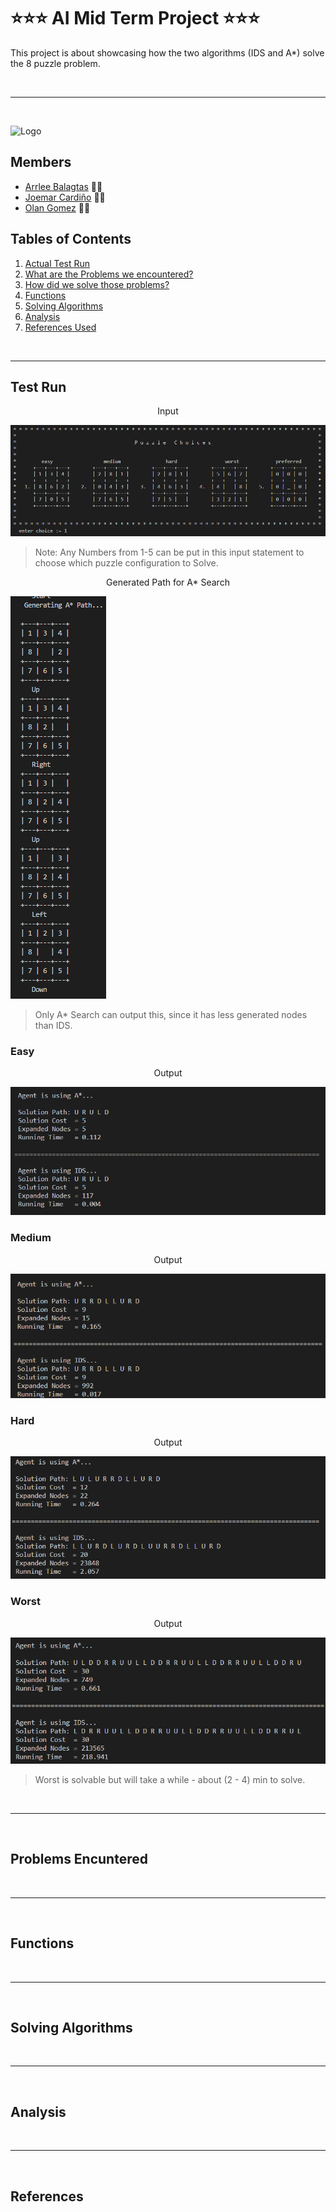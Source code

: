 # ⭐️⭐️⭐️ **AI Mid Term Project** ⭐️⭐️⭐️

This project is about showcasing how the two algorithms (IDS and A*) solve the 8 puzzle problem.

<br>

---

<br>

![Logo](https://static.vecteezy.com/system/resources/previews/000/371/208/original/vector-welcome-hand-drawn-text.jpg)

## Members

- [Arrlee Balagtas](https://www.facebook.com/100004747590876/ "Arrlee Balagtas") ✌🏻
- [Joemar Cardiño](https://github.com/joemar25 "Joemar's Github") 👋🏻
- [Olan Gomez](https://github.com/AdrianJones23 "Olan Gomez") 🤙🏻

## Tables of Contents

1. [Actual Test Run](#test-run)
2. [What are the Problems we encountered?](#problems-encuntered)
3. [How did we solve those problems?](#solving-problems)
4. [Functions](#functions)
5. [Solving Algorithms](#solving-algorithms)
6. [Analysis](#analysis)
7. [References Used](#references)

<br>

---

## Test Run

<p align="center"> Input </p>

<img src="https://github.com/joemar25/Files/blob/main/easy-in.PNG?raw=true">

> Note: Any Numbers from 1-5 can be put in this input statement to choose which puzzle configuration to Solve.

<p align="center"> Generated Path for A* Search </p>

<img src="https://github.com/joemar25/Files/blob/main/ai-mid-term-out.PNG?raw=true" >

> Only A* Search can output this, since it has less generated nodes than IDS.

### Easy

<p align="center"> Output </p>

<img src="https://github.com/joemar25/Files/blob/main/easy-out.png?raw=true" >

### Medium

<p align="center"> Output </p>

<img src="https://github.com/joemar25/Files/blob/main/medium-out.PNG?raw=true" >

### Hard

<p align="center"> Output </p>

<img src="https://github.com/joemar25/Files/blob/main/hard-out.PNG?raw=true" >

### Worst

<p align="center"> Output </p>

<img src="https://github.com/joemar25/Files/blob/main/worst-out.PNG?raw=true" >

> Worst is solvable but will take a while - about (2 - 4) min to solve.

<br>

---

<br>

## Problems Encuntered

<br>

---

<br>

## Functions

<br>

---

<br>

## Solving Algorithms

<br>

---

<br>

## Analysis

<br>

---

<br>

## References
